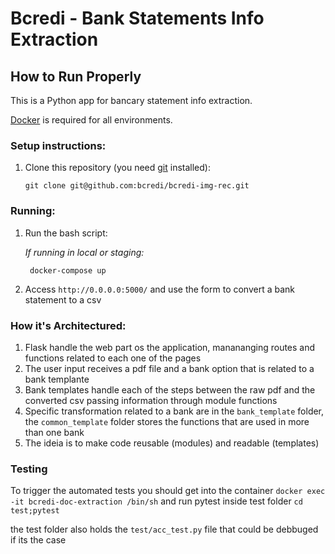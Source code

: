 # Bcredi - Bank Statements Info Extraction

## How to Run Properly

This is a Python app for bancary statement info extraction.

[Docker](https://www.docker.com/) is required for all environments.

### Setup instructions:

1. Clone this repository (you need [git](https://git-scm.com/) installed):
  
    `git clone git@github.com:bcredi/bcredi-img-rec.git`

### Running:

1. Run the bash script:
   
   *If running in local or staging:*
    
        docker-compose up

2. Access `http://0.0.0.0:5000/` and use the form to convert a bank statement to a csv

### How it's Architectured:
    
1. Flask handle the web part os the application, manananging routes and functions related to
each one of the pages
2. The user input receives a pdf file and a bank option that is related to a bank templante
3. Bank templates handle each of the steps between the raw pdf and the converted csv passing
information through module functions
4. Specific transformation related to a bank are in the `bank_template` folder, the `common_template`
folder stores the functions that are used in more than one bank
5. The ideia is to make code reusable (modules) and readable (templates) 

### Testing

To trigger the automated tests you should get into the container 
`docker exec -it bcredi-doc-extraction /bin/sh` 
and run pytest inside test folder
`cd test;pytest`

the test folder also holds the `test/acc_test.py` file that could be debbuged if its the case
